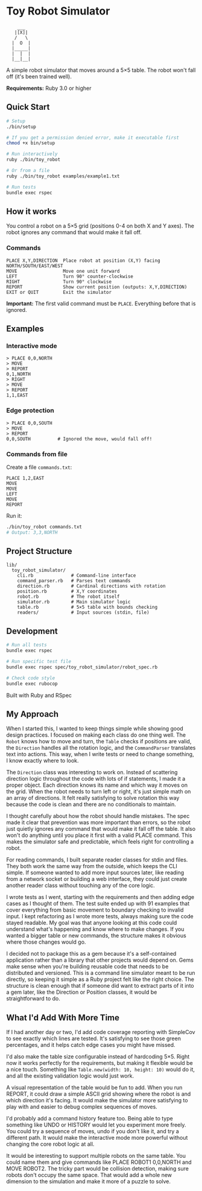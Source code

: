 # Toy Robot Simulator

```
    ___
   |[X]|
   /   \
  |  O  |
  |_____|
  |  |  |
  |__|__|
```

A simple robot simulator that moves around a 5×5 table. The robot won't fall off (it's been trained well).

**Requirements:** Ruby 3.0 or higher

## Quick Start

```bash
# Setup
./bin/setup

# If you get a permission denied error, make it executable first
chmod +x bin/setup

# Run interactively
ruby ./bin/toy_robot

# Or from a file
ruby ./bin/toy_robot examples/example1.txt

# Run tests
bundle exec rspec
```

## How it works

You control a robot on a 5×5 grid (positions 0-4 on both X and Y axes). The robot ignores any command that would make it fall off.

### Commands

```
PLACE X,Y,DIRECTION  Place robot at position (X,Y) facing NORTH/SOUTH/EAST/WEST
MOVE                 Move one unit forward
LEFT                 Turn 90° counter-clockwise
RIGHT                Turn 90° clockwise
REPORT               Show current position (outputs: X,Y,DIRECTION)
EXIT or QUIT         Exit the simulator
```

**Important:** The first valid command must be `PLACE`. Everything before that is ignored.

## Examples

### Interactive mode
```
> PLACE 0,0,NORTH
> MOVE
> REPORT
0,1,NORTH
> RIGHT
> MOVE
> REPORT
1,1,EAST
```

### Edge protection
```
> PLACE 0,0,SOUTH
> MOVE
> REPORT
0,0,SOUTH          # Ignored the move, would fall off!
```

### Commands from file
Create a file `commands.txt`:
```
PLACE 1,2,EAST
MOVE
MOVE
LEFT
MOVE
REPORT
```

Run it:
```bash
./bin/toy_robot commands.txt
# Output: 3,3,NORTH
```

## Project Structure

```
lib/
  toy_robot_simulator/
    cli.rb              # Command-line interface
    command_parser.rb   # Parses text commands
    direction.rb        # Cardinal directions with rotation
    position.rb         # X,Y coordinates
    robot.rb            # The robot itself
    simulator.rb        # Main simulator logic
    table.rb            # 5×5 table with bounds checking
    readers/            # Input sources (stdin, file)
```

## Development

```bash
# Run all tests
bundle exec rspec

# Run specific test file
bundle exec rspec spec/toy_robot_simulator/robot_spec.rb

# Check code style
bundle exec rubocop
```

Built with Ruby and RSpec

## My Approach

When I started this, I wanted to keep things simple while showing good design practices. I focused on making each class do one thing well. The `Robot` knows how to move and turn, the `Table` checks if positions are valid, the `Direction` handles all the rotation logic, and the `CommandParser` translates text into actions. This way, when I write tests or need to change something, I know exactly where to look.

The `Direction` class was interesting to work on. Instead of scattering direction logic throughout the code with lots of if statements, I made it a proper object. Each direction knows its name and which way it moves on the grid. When the robot needs to turn left or right, it's just simple math on an array of directions. It felt really satisfying to solve rotation this way because the code is clean and there are no conditionals to maintain.

I thought carefully about how the robot should handle mistakes. The spec made it clear that prevention was more important than errors, so the robot just quietly ignores any command that would make it fall off the table. It also won't do anything until you place it first with a valid PLACE command. This makes the simulator safe and predictable, which feels right for controlling a robot.

For reading commands, I built separate reader classes for stdin and files. They both work the same way from the outside, which keeps the CLI simple. If someone wanted to add more input sources later, like reading from a network socket or building a web interface, they could just create another reader class without touching any of the core logic.

I wrote tests as I went, starting with the requirements and then adding edge cases as I thought of them. The test suite ended up with 91 examples that cover everything from basic movement to boundary checking to invalid input. I kept refactoring as I wrote more tests, always making sure the code stayed readable. My goal was that anyone looking at this code could understand what's happening and know where to make changes. If you wanted a bigger table or new commands, the structure makes it obvious where those changes would go.

I decided not to package this as a gem because it's a self-contained application rather than a library that other projects would depend on. Gems make sense when you're building reusable code that needs to be distributed and versioned. This is a command line simulator meant to be run directly, so keeping it simple as a Ruby project felt like the right choice. The structure is clean enough that if someone did want to extract parts of it into a gem later, like the Direction or Position classes, it would be straightforward to do.

## What I'd Add With More Time

If I had another day or two, I'd add code coverage reporting with SimpleCov to see exactly which lines are tested. It's satisfying to see those green percentages, and it helps catch edge cases you might have missed.

I'd also make the table size configurable instead of hardcoding 5×5. Right now it works perfectly for the requirements, but making it flexible would be a nice touch. Something like `Table.new(width: 10, height: 10)` would do it, and all the existing validation logic would just work.

A visual representation of the table would be fun to add. When you run REPORT, it could draw a simple ASCII grid showing where the robot is and which direction it's facing. It would make the simulator more satisfying to play with and easier to debug complex sequences of moves.

I'd probably add a command history feature too. Being able to type something like UNDO or HISTORY would let you experiment more freely. You could try a sequence of moves, undo if you don't like it, and try a different path. It would make the interactive mode more powerful without changing the core robot logic at all.

It would be interesting to support multiple robots on the same table. You could name them and give commands like PLACE ROBOT1 0,0,NORTH and MOVE ROBOT2. The tricky part would be collision detection, making sure robots don't occupy the same space. That would add a whole new dimension to the simulation and make it more of a puzzle to solve.
